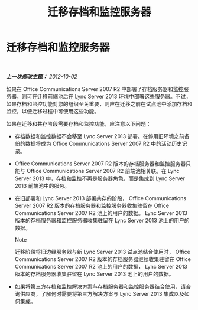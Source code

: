 ﻿---
title: 迁移存档和监控服务器
TOCTitle: 迁移存档和监控服务器
ms:assetid: 8d879253-ad76-42b7-8386-e44b110239cf
ms:mtpsurl: https://technet.microsoft.com/zh-cn/library/JJ688124(v=OCS.15)
ms:contentKeyID: 49888504
ms.date: 05/19/2016
mtps_version: v=OCS.15
ms.translationtype: HT
---

# 迁移存档和监控服务器

 

_**上一次修改主题：** 2012-10-02_

如果在 Office Communications Server 2007 R2 中部署了存档服务器和监控服务器，则可在迁移前端池后在 Lync Server 2013 环境中部署这些服务器。不过，如果存档和监控功能对您的组织至关重要，则应在迁移之前在试点池中添加存档和监控，以便迁移过程中可使用这些功能。

如果在迁移和共存阶段需要存档和监控功能，应注意以下问题：

  - 存档数据和监控数据不会移至 Lync Server 2013 部署。在停用旧环境之前备份的数据将成为 Office Communications Server 2007 R2 中的活动历史记录。

  - Office Communications Server 2007 R2 版本的存档服务器和监控服务器只能与 Office Communications Server 2007 R2 前端池相关联。在 Lync Server 2013 中，存档和监控不再是服务器角色，而是集成到 Lync Server 2013 前端池中的服务。

  - 在旧部署和 Lync Server 2013 部署共存的阶段， Office Communications Server 2007 R2 版本的存档服务器和监控服务器收集驻留在 Office Communications Server 2007 R2 池上的用户的数据。 Lync Server 2013 版本的存档服务器和监控服务器收集驻留在 Lync Server 2013 池上的用户的数据。
    
    > [!NOTE]
    > 迁移阶段将旧边缘服务器与新 Lync Server 2013 试点池结合使用时， Office Communications Server 2007 R2 版本的存档服务器继续收集驻留在 Office Communications Server 2007 R2 池上的用户的数据， Lync Server 2013 版本的存档服务器收集驻留在 Lync Server 2013 池上的用户的数据。


  - 如果将第三方存档和监控解决方案与存档服务器和监控服务器结合使用，请咨询供应商，了解何时需要将第三方解决方案与 Lync Server 2013 集成以及如何集成。


